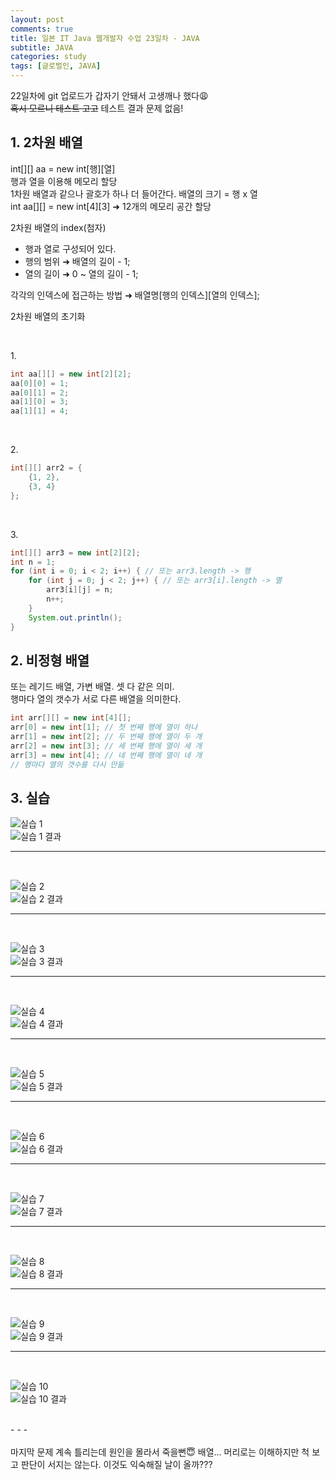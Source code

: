 ```yaml
---
layout: post
comments: true
title: 일본 IT Java 웹개발자 수업 23일차 - JAVA
subtitle: JAVA
categories: study
tags: [글로벌인, JAVA]
---
```


22일차에 git 업로드가 갑자기 안돼서 고생깨나 했다😩  
~~혹시 모르니 테스트 고고~~ 테스트 결과 문제 없음!  

## 1\. 2차원 배열
  
int[][] aa = new int[행][열]  
행과 열을 이용해 메모리 할당  
1차원 배열과 같으나 괄호가 하나 더 들어간다.
배열의 크기 = 행 x 열  
int aa[][] = new int[4][3] &#10140; 12개의 메모리 공간 할당  

2차원 배열의 index(첨자)  
- 행과 열로 구성되어 있다.
- 행의 범위 &#10140; 배열의 길이 - 1;
- 열의 길이 &#10140; 0 ~ 열의 길이 - 1;
  
각각의 인덱스에 접근하는 방법 &#10140; 배열명[행의 인덱스][열의 인덱스];  
  
2차원 배열의 초기화  
  
<br>

1\.  
````java
int aa[][] = new int[2][2];
aa[0][0] = 1;
aa[0][1] = 2;
aa[1][0] = 3;
aa[1][1] = 4;
````
  

<br>

2\.  
````java
int[][] arr2 = {
    {1, 2},
    {3, 4}
};
````
  

<br>

3\.  
````java
int[][] arr3 = new int[2][2];
int n = 1;
for (int i = 0; i < 2; i++) { // 또는 arr3.length -> 행
    for (int j = 0; j < 2; j++) { // 또는 arr3[i].length -> 열
        arr3[i][j] = n;
        n++;
    }
    System.out.println();
}
````
  
## 2\. 비정형 배열
  
또는 레기드 배열, 가변 배열. 셋 다 같은 의미.  
행마다 열의 갯수가 서로 다른 배열을 의미한다.  
  
````java
int arr[][] = new int[4][];
arr[0] = new int[1]; // 첫 번째 행에 열이 하나
arr[1] = new int[2]; // 두 번째 행에 열이 두 개
arr[2] = new int[3]; // 세 번째 행에 열이 세 개
arr[3] = new int[4]; // 네 번째 행에 열이 네 개
// 행마다 열의 갯수를 다시 만듦
````
  

## 3\. 실습
  
![실습 1](https://jsh0924.github.io/assets/images/posts/240408_1.png)<br>
![실습 1 결과](https://jsh0924.github.io/assets/images/posts/240408_2.png)<br>
  
- - -
<br>
  
![실습 2](https://jsh0924.github.io/assets/images/posts/240408_3.png)<br>
![실습 2 결과](https://jsh0924.github.io/assets/images/posts/240408_4.png)<br>
  
- - -
<br>
  
![실습 3](https://jsh0924.github.io/assets/images/posts/240408_5.png)<br>
![실습 3 결과](https://jsh0924.github.io/assets/images/posts/240408_6.png)<br>
  
- - -
<br>
  
![실습 4](https://jsh0924.github.io/assets/images/posts/240408_7.png)<br>
![실습 4 결과](https://jsh0924.github.io/assets/images/posts/240408_8.png)<br>
  
- - -
<br>
  
![실습 5](https://jsh0924.github.io/assets/images/posts/240408_9.png)<br>
![실습 5 결과](https://jsh0924.github.io/assets/images/posts/240408_10.png)<br>
  
- - -
<br>
  
![실습 6](https://jsh0924.github.io/assets/images/posts/240408_11.png)<br>
![실습 6 결과](https://jsh0924.github.io/assets/images/posts/240408_12.png)<br>
  
- - -
<br>
  
![실습 7](https://jsh0924.github.io/assets/images/posts/240408_13.png)<br>
![실습 7 결과](https://jsh0924.github.io/assets/images/posts/240408_14.png)<br>
  
- - -
<br>
  
![실습 8](https://jsh0924.github.io/assets/images/posts/240408_15.png)<br>
![실습 8 결과](https://jsh0924.github.io/assets/images/posts/240408_16.png)<br>
  
- - -
<br>
  
![실습 9](https://jsh0924.github.io/assets/images/posts/240408_17.png)<br>
![실습 9 결과](https://jsh0924.github.io/assets/images/posts/240408_18.png)<br>
  
- - -
<br>
  
![실습 10](https://jsh0924.github.io/assets/images/posts/240408_19.png)<br>
![실습 10 결과](https://jsh0924.github.io/assets/images/posts/240408_20.png)<br>
  
<br>
- - -
<br>
<br>
마지막 문제 계속 틀리는데 원인을 몰라서 죽을뻔😇  
배열... 머리로는 이해하지만 척 보고 판단이 서지는 않는다.  
이것도 익숙해질 날이 올까???  

